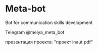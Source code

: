 # Meta-bot
Bot for communication skills development

Telegram @melya_meta_bot

презентация проекта: "проект inaut.pdf"
